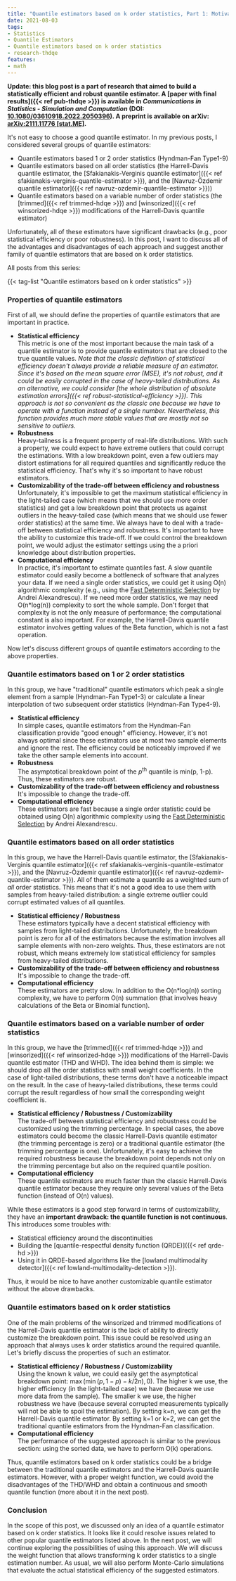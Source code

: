 ```yaml
---
title: "Quantile estimators based on k order statistics, Part 1: Motivation"
date: 2021-08-03
tags:
- Statistics
- Quantile Estimators
- Quantile estimators based on k order statistics
- research-thdqe
features:
- math
---
```


**Update: this blog post is a part of research that aimed to build a statistically efficient and robust quantile estimator.
  A [paper with final results]({{< ref pub-thdqe >}}) is available in *Communications in Statistics - Simulation and Computation* (DOI: [10.1080/03610918.2022.2050396](https://www.tandfonline.com/doi/abs/10.1080/03610918.2022.2050396)).
  A preprint is available on arXiv: [arXiv:2111.11776 [stat.ME]](https://arxiv.org/abs/2111.11776).**

It's not easy to choose a good quantile estimator.
In my previous posts, I considered several groups of quantile estimators:

* Quantile estimators based 1 or 2 order statistics (Hyndman-Fan Type1-9)
* Quantile estimators based on all order statistics
    (the Harrell-Davis quantile estimator,
    the [Sfakianakis-Verginis quantile estimator]({{< ref sfakianakis-verginis-quantile-estimator >}}), and
    the [Navruz-Özdemir quantile estimator]({{< ref navruz-ozdemir-quantile-estimator >}}))
* Quantile estimators based on a variable number of order statistics
    (the [trimmed]({{< ref trimmed-hdqe >}}) and [winsorized]({{< ref winsorized-hdqe >}}) modifications
    of the Harrell-Davis quantile estimator)

Unfortunately, all of these estimators have significant drawbacks
  (e.g., poor statistical efficiency or poor robustness).
In this post, I want to discuss all of the advantages and disadvantages of each approach
  and suggest another family of quantile estimators that are based on k order statistics.

<!--more-->

All posts from this series:

{{< tag-list "Quantile estimators based on k order statistics" >}}

### Properties of quantile estimators

First of all, we should define the properties of quantile estimators that are important in practice.

* **Statistical efficiency**  
  This metric is one of the most important because the main task of a quantile estimator is to provide
    quantile estimators that are closed to the true quantile values.
  *Note that the classic definition of statistical efficiency*
    *doesn't always provide a reliable measure of an estimator.*
  *Since it's based on the mean square error (MSE), it's not robust, and it could be easily corrupted in the case*
    *of heavy-tailed distributions.*
  *As an alternative, we could consider*
    *[the whole distribution of absolute estimation errors]({{< ref robust-statistical-efficiency >}}).*
  *This approach is not so convenient as the classic one because we have to operate*
    *with a function instead of a single number.*
  *Nevertheless, this function provides much more stable values that are mostly not so sensitive to outliers.*
* **Robustness**  
  Heavy-tailness is a frequent property of real-life distributions.
  With such a property, we could expect to have extreme outliers that could corrupt the estimations.
  With a low breakdown point, even a few outliers may distort estimations for all required quantiles
    and significantly reduce the statistical efficiency.
  That's why it's so important to have robust estimators.
* **Customizability of the trade-off between efficiency and robustness**  
  Unfortunately, it's impossible to get the maximum statistical efficiency in the light-tailed case
    (which means that we should use more order statistics)
    and get a low breakdown point that protects us against outliers in the heavy-tailed case
    (which means that we should use fewer order statistics)
    at the same time.
  We always have to deal with a trade-off between statistical efficiency and robustness.
  It's important to have the ability to customize this trade-off.
  If we could control the breakdown point,
    we would adjust the estimator settings using the a priori knowledge about distribution properties.
* **Computational efficiency**  
  In practice, it's important to estimate quantiles fast.
  A slow quantile estimator could easily become a bottleneck of software that analyzes your data.
  If we need a single order statistics, we could get it using O(n) algorithmic complexity
    (e.g., using the [Fast Deterministic Selection](http://erdani.com/research/sea2017.pdf) by Andrei Alexandrescu).
  If we need more order statistics, we may need O(n*log(n)) complexity to sort the whole sample.
  Don't forget that complexity is not the only measure of performance; the computational constant is also important.
  For example, the Harrell-Davis quantile estimator involves getting values of the Beta function,
    which is not a fast operation.

Now let's discuss different groups of quantile estimators according to the above properties.

### Quantile estimators based on 1 or 2 order statistics

In this group, we have "traditional" quantile estimators which
  peak a single element from a sample (Hyndman-Fan Type1-3)
  or calculate a linear interpolation of two subsequent order statistics (Hyndman-Fan Type4-9).

* **Statistical efficiency**  
  In simple cases, quantile estimators from the Hyndman-Fan classification provide "good enough" efficiency.
  However, it's not always optimal since these estimators use at most two sample elements and ignore the rest.
  The efficiency could be noticeably improved if we take the other sample elements into account.
* **Robustness**  
  The asymptotical breakdown point of the $p^\textrm{th}$ quantile is min(p, 1-p).
  Thus, these estimators are robust.
* **Customizability of the trade-off between efficiency and robustness**  
  It's impossible to change the trade-off.
* **Computational efficiency**  
  These estimators are fast because a single order statistic could be obtained using O(n) algorithmic complexity
    using the [Fast Deterministic Selection](http://erdani.com/research/sea2017.pdf) by Andrei Alexandrescu.

### Quantile estimators based on all order statistics

In this group, we have
  the Harrell-Davis quantile estimator,
  the [Sfakianakis-Verginis quantile estimator]({{< ref sfakianakis-verginis-quantile-estimator >}}), and
  the [Navruz-Özdemir quantile estimator]({{< ref navruz-ozdemir-quantile-estimator >}}).
All of them estimate a quantile as a weighted sum of *all* order statistics.
This means that it's not a good idea to use them with samples from heavy-tailed distribution:
  a single extreme outlier could corrupt estimated values of all quantiles.

* **Statistical efficiency / Robustness**  
  These estimators typically have a decent statistical efficiency with samples from light-tailed distributions.
  Unfortunately, the breakdown point is zero for all of the estimators because
   the estimation involves all sample elements with non-zero weights.
  Thus, these estimators are not robust, which means extremely low statistical efficiency for samples
    from heavy-tailed distributions.
* **Customizability of the trade-off between efficiency and robustness**  
  It's impossible to change the trade-off.
* **Computational efficiency**  
  These estimators are pretty slow.
  In addition to the O(n*log(n)) sorting complexity,
    we have to perform O(n) summation (that involves heavy calculations of the Beta or Binomial function).

### Quantile estimators based on a variable number of order statistics

In this group, we have
  the [trimmed]({{< ref trimmed-hdqe >}}) and [winsorized]({{< ref winsorized-hdqe >}}) modifications
  of the Harrell-Davis quantile estimator (THD and WHD).
The idea behind them is simple: we should drop all the order statistics with small weight coefficients.
In the case of light-tailed distributions, these terms don't have a noticeable impact on the result.
In the case of heavy-tailed distributions, these terms could corrupt the result
  regardless of how small the corresponding weight coefficient is.

* **Statistical efficiency / Robustness / Customizability**  
  The trade-off between statistical efficiency and robustness could be customized using the trimming percentage.
  In special cases, the above estimators could become
    the classic Harrell-Davis quantile estimator (the trimming percentage is zero) or
    a traditional quantile estimator (the trimming percentage is one).
  Unfortunately, it's easy to achieve the required robustness because the breakdown point depends not only
    on the trimming percentage but also on the required quantile position.
* **Computational efficiency**  
  These quantile estimators are much faster than the classic Harrell-Davis quantile estimator
    because they require only several values of the Beta function (instead of O(n) values).

While these estimators is a good step forward in terms of customizability,
  they have an **important drawback: the quantile function is not continuous**.
This introduces some troubles with:

* Statistical efficiency around the discontinuities
* Building the [quantile-respectful density function (QRDE)]({{< ref qrde-hd >}})
* Using it in QRDE-based algorithms like the
    [lowland multimodality detector]({{< ref lowland-multimodality-detection >}}).

Thus, it would be nice to have another customizable quantile estimator without the above drawbacks.

### Quantile estimators based on k order statistics

One of the main problems of the winsorized and trimmed modifications of the Harrell-Davis quantile estimator
  is the lack of ability to directly customize the breakdown point.
This issue could be resolved using an approach that always uses k order statistics around the required quantile.
Let's briefly discuss the properties of such an estimator.

* **Statistical efficiency / Robustness / Customizability**  
  Using the known k value, we could easily get the asymptotical breakdown point: $\max(\min(p, 1-p) - k/2n), 0)$.
  The higher k we use, the higher efficiency (in the light-tailed case) we have
    (because we use more data from the sample).
  The smaller k we use, the higher robustness we have
    (because several corrupted measurements typically will not be able to spoil the estimation).
  By setting k=n, we can get the Harrell-Davis quantile estimator.
  By setting k=1 or k=2, we can get the traditional quantile estimators from the Hyndman-Fan classification.
* **Computational efficiency**  
  The performance of the suggested approach is similar to the previous section:
    using the sorted data, we have to perform O(k) operations.

Thus, quantile estimators based on k order statistics could be a bridge between
  the traditional quantile estimators and the Harrell-Davis quantile estimators.
However, with a proper weight function, we could avoid the disadvantages of the THD/WHD and
  obtain a continuous and smooth quantile function (more about it in the next post).

### Conclusion

In the scope of this post, we discussed only an idea of a quantile estimator based on k order statistics.
It looks like it could resolve issues related to other popular quantile estimators listed above.
In the next post, we will continue exploring the possibilities of using this approach.
We will discuss the weight function that allows transforming k order statistics to a single estimation number.
As usual, we will also perform Monte-Carlo simulations
  that evaluate the actual statistical efficiency of the suggested estimators.
